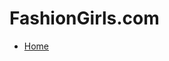 # FashionGirls.com

<!DOCTYPE HTML>
<html>

 

 <link rel="stylesheet" href="https://maxcdn.bootstrapcdn.com/bootstrap/4.0.0/css/bootstrap.min.css" integrity="sha384-Gn5384xqQ1aoWXA+058RXPxPg6fy4IWvTNh0E263XmFcJlSAwiGgFAW/dAiS6JXm" crossorigin="anonymous"> 
<link rel="stylesheet" type="text/css" href="web.css">
<head>
	<meta name="viewport" content="width=device-width, initial-scale=1, shrink-to-fit=no">
<title>Fashion Girls </title>
</head>
<body class="back">
	<div class="menu">
		<ul class="meList">
			<LI><a href="index .html">Home</a></LI>
		</ul>
	</div>
</body>
</html>


